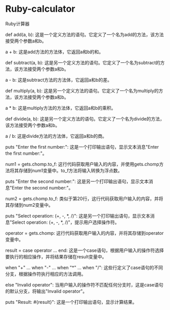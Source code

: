 # Ruby-calculator
Ruby计算器

def add(a, b): 这是一个定义方法的语句。它定义了一个名为add的方法，该方法接受两个参数a和b。

a + b: 这是add方法的方法体，它返回a和b的和。

def subtract(a, b): 这是另一个定义方法的语句。它定义了一个名为subtract的方法，该方法接受两个参数a和b。

a - b: 这是subtract方法的方法体，它返回a和b的差。

def multiply(a, b): 这是另一个定义方法的语句。它定义了一个名为multiply的方法，该方法接受两个参数a和b。

a * b: 这是multiply方法的方法体，它返回a和b的乘积。

def divide(a, b): 这是另一个定义方法的语句。它定义了一个名为divide的方法，该方法接受两个参数a和b。

a / b: 这是divide方法的方法体，它返回a和b的商。

puts "Enter the first number:": 这是一个打印输出语句，显示文本消息"Enter the first number:"。

num1 = gets.chomp.to_f: 这行代码获取用户输入的内容，并使用gets.chomp方法将其存储到num1变量中。to_f方法将输入转换为浮点数。

puts "Enter the second number:": 这是另一个打印输出语句，显示文本消息"Enter the second number:"。

num2 = gets.chomp.to_f: 类似于第20行，这行代码获取用户输入的内容，并将其存储到num2变量中。

puts "Select operation: (+, -, *, /)": 这是另一个打印输出语句，显示文本消息"Select operation: (+, -, *, /)"，提示用户选择操作符。

operator = gets.chomp: 这行代码获取用户输入的内容，并将其存储到operator变量中。

result = case operator ... end: 这是一个case语句，根据用户输入的操作符选择要执行的相应操作，并将结果存储在result变量中。

when "+" ... when "-" ... when "*" ... when "/": 这些行定义了case语句的不同分支，根据操作符执行相应的方法调用。

else "Invalid operator": 当用户输入的操作符不匹配任何分支时，这是case语句的默认分支，将输出"Invalid operator"。

puts "Result: #{result}": 这是一个打印输出语句，显示计算结果。
